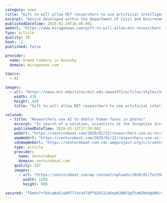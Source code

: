 ```yaml
---
category: news
title: "Gift to will allow MIT researchers to use artificial intelligence in a biomedical device"
excerpt: "Device developed within the Department of Civil and Environmental Engineering has the potential to replace damaged organs with lab-grown ones. Researchers in the MIT Department of Civil and Environmental Engineering (CEE) have received a gift to advance ..."
publishedDateTime: 2020-01-29T16:00:00Z
webUrl: "https://www.miragenews.com/gift-to-will-allow-mit-researchers-to-use-artificial-intelligence-in-a-biomedical-device/"
type: article
quality: 28
heat: -1
published: false

provider:
  name: Armed robbery in Revesby
  domain: miragenews.com

topics:
  - AI

images:
  - url: "https://news.mit.edu/sites/mit.edu.newsoffice/files/styles/news_article_image_top_slideshow/public/images/2020/cee-ai-1.png?itok=0hEtaNI1"
    width: 426
    height: 426
    title: "Gift to will allow MIT researchers to use artificial intelligence in a biomedical device"

related:
  - title: "Researchers use AI to deblur human faces in photos"
    excerpt: "In search of a solution, scientists at the Inception Institue of Artificial Intelligence in the United Arab Emirates, the Beijing Institute of Technology, and Stony Brook University developed an AI system that removes blur from images in post-production. They note in a paper that it’s human-aware, meaning it’s able to deblur human faces ..."
    publishedDateTime: 2020-01-22T17:59:00Z
    webUrl: "https://venturebeat.com/2020/01/22/researchers-use-ai-to-deblur-human-faces-in-photos/"
    ampWebUrl: "https://venturebeat.com/2020/01/22/researchers-use-ai-to-deblur-human-faces-in-photos/amp/"
    cdnAmpWebUrl: "https://venturebeat-com.cdn.ampproject.org/c/s/venturebeat.com/2020/01/22/researchers-use-ai-to-deblur-human-faces-in-photos/amp/"
    type: article
    provider:
      name: VentureBeat
      domain: venturebeat.com
    quality: 187
    images:
      - url: "https://venturebeat.com/wp-content/uploads/2020/01/7ec55bc5-ac3d-48a4-8a26-82fe8db7356a-e1579715708955.png?fit=1200%2C600&strip=all"
        width: 1200
        height: 600

secured: "TGm6n7+fbXcqWxE/wDRT77aYaYTdPT0ZKIILbKepRJBNlQgT5oNZHe9gQ0R/sRZf6QBauv3qG64tM6YZ3LRINq4+lU3KZzgWYOCGtjcnBMJSxwPS+Q23qBZxE7ggIBPAIs0ceVz//p/VAL8DxWdDlhQHKrZu+bsVozybikkAJEd4wfXQepVMKnCMU2jvvKETPSdXFWcPKfK7c7My3jjk0A5xyYLlaeZ63NyMCyOSQlr+MtY7yyQzrkmn9s0en9+8o5ujOuAnSG4Dpqo1XC4hRnygt7lJ7sxGcl6JUFiDRgmkAyFlPKvEU1kh+Huth1SA;OEQXZwyusjZcjqulsyk1Ag=="
---
```



